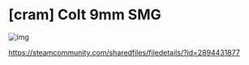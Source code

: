 # [cram] Colt 9mm SMG

![img](https://steamuserimages-a.akamaihd.net/ugc/1969791307373579019/8EF953018383A597CC2E719074B0D271927DD52C/)

https://steamcommunity.com/sharedfiles/filedetails/?id=2894431877

